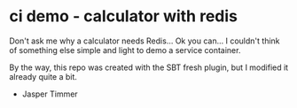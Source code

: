 # ci demo - calculator with redis #

Don't ask me why a calculator needs Redis... Ok you can... I couldn't think of something else simple and light to demo a service container.

By the way, this repo was created with the SBT fresh plugin, but I modified it already quite a bit.

- Jasper Timmer
